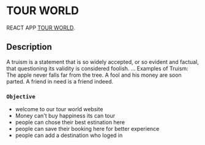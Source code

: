 # TOUR WORLD

REACT APP [TOUR WORLD](https://tour-world-7fcb7.web.app/).

## Description

A truism is a statement that is so widely accepted, or so evident and factual, that questioning its validity is considered foolish. ... Examples of Truism: The apple never falls far from the tree. A fool and his money are soon parted. A friend in need is a friend indeed.

### `Objective`

-   welcome to our tour world website
-   Money can't buy happiness its can tour
-   people can chose their best estination here
-   people can save their booking here for better experience
-   people can add a destination who loged in
